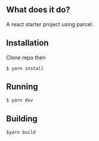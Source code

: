 ## What does it do?

A react starter project using parcel.

## Installation

Clone repo then

    $ yarn install

## Running
    $ yarn dev

## Building 
    $yarn build
